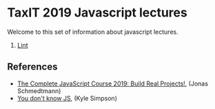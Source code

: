 # TaxIT 2019 Javascript lectures

Welcome to this set of information about javascript lectures.

1. [Lint](lint/README.md)

## References

- [The Complete JavaScript Course 2019: Build Real Projects!](https://www.udemy.com/the-complete-javascript-course/), (Jonas Schmedtmann)
- [You don't know JS](https://github.com/getify/You-Dont-Know-JS), (Kyle Simpson)
